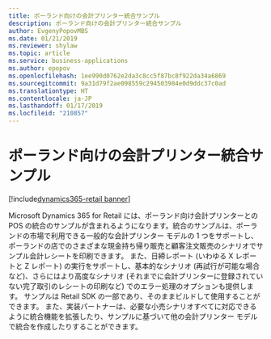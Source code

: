 ```yaml
---
title: ポーランド向けの会計プリンター統合サンプル
description: ポーランド向けの会計プリンター統合サンプル
author: EvgenyPopovMBS
ms.date: 01/21/2019
ms.reviewer: shylaw
ms.topic: article
ms.service: business-applications
ms.author: epopov
ms.openlocfilehash: 1ee990d0762e2da3c8cc5f87bc8f922da34a6869
ms.sourcegitcommit: 9a31d79f2ae098559c294503984e0d9ddc37c0ad
ms.translationtype: HT
ms.contentlocale: ja-JP
ms.lasthandoff: 01/17/2019
ms.locfileid: "210857"
---
```

#  <a name="fiscal-printer-integration-sample-for-poland"></a>ポーランド向けの会計プリンター統合サンプル
[!include[dynamics365-retail banner](../includes/dynamics365-retail.md)]


Microsoft Dynamics 365 for Retail には、ポーランド向け会計プリンターとの POS の統合のサンプルが含まれるようになります。統合のサンプルは、ポーランドの市場で利用できる一般的な会計プリンター モデルの 1 つをサポートし、ポーランドの店でのさまざまな現金持ち帰り販売と顧客注文販売のシナリオでサンプル会計レシートを印刷できます。 また、日締レポート (いわゆる X レポートと Z レポート) の実行をサポートし、基本的なシナリオ (再試行が可能な場合など)、さらにはより高度なシナリオ (それまでに会計プリンターに登録されていない完了取引のレシートの印刷など) でのエラー処理のオプションも提供します。 サンプルは Retail SDK の一部であり、そのままビルドして使用することができます。 また、実装パートナーは、必要な小売シナリオすべてに対応できるように統合機能を拡張したり、サンプルに基づいて他の会計プリンター モデルで統合を作成したりすることができます。 
